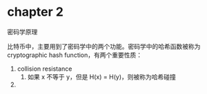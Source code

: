 # chapter 2
密码学原理

比特币中，主要用到了密码学中的两个功能。密码学中的哈希函数被称为 cryptographic hash function，有两个重要性质：
1. collision resistance
    1. 如果 x 不等于 y，但是 H(x) = H(y)，则被称为哈希碰撞
2. 

